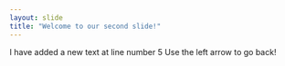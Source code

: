 ```yaml
---
layout: slide
title: "Welcome to our second slide!"
---
```

I have added a new text at line number 5
Use the left arrow to go back!
